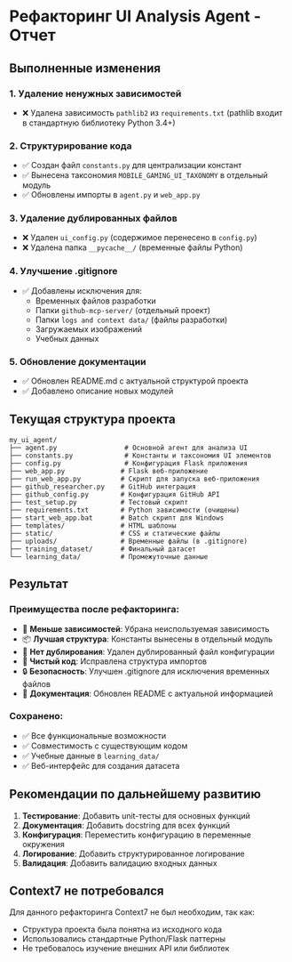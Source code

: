 # Рефакторинг UI Analysis Agent - Отчет

## Выполненные изменения

### 1. Удаление ненужных зависимостей
- ❌ Удалена зависимость `pathlib2` из `requirements.txt` (pathlib входит в стандартную библиотеку Python 3.4+)

### 2. Структурирование кода
- ✅ Создан файл `constants.py` для централизации констант
- ✅ Вынесена таксономия `MOBILE_GAMING_UI_TAXONOMY` в отдельный модуль
- ✅ Обновлены импорты в `agent.py` и `web_app.py`

### 3. Удаление дублированных файлов
- ❌ Удален `ui_config.py` (содержимое перенесено в `config.py`)
- ❌ Удалена папка `__pycache__/` (временные файлы Python)

### 4. Улучшение .gitignore
- ✅ Добавлены исключения для:
  - Временных файлов разработки
  - Папки `github-mcp-server/` (отдельный проект)
  - Папки `logs and context data/` (файлы разработки)
  - Загружаемых изображений
  - Учебных данных

### 5. Обновление документации
- ✅ Обновлен README.md с актуальной структурой проекта
- ✅ Добавлено описание новых модулей

## Текущая структура проекта

```
my_ui_agent/
├── agent.py                 # Основной агент для анализа UI
├── constants.py             # Константы и таксономия UI элементов  
├── config.py                # Конфигурация Flask приложения
├── web_app.py              # Flask веб-приложение
├── run_web_app.py          # Скрипт для запуска веб-приложения
├── github_researcher.py    # GitHub интеграция
├── github_config.py        # Конфигурация GitHub API
├── test_setup.py           # Тестовый скрипт
├── requirements.txt        # Python зависимости (очищены)
├── start_web_app.bat       # Batch скрипт для Windows
├── templates/              # HTML шаблоны
├── static/                 # CSS и статические файлы
├── uploads/                # Временные файлы (в .gitignore)
├── training_dataset/       # Финальный датасет
└── learning_data/          # Промежуточные данные
```

## Результат

### Преимущества после рефакторинга:
- 🔧 **Меньше зависимостей**: Убрана неиспользуемая зависимость
- 📦 **Лучшая структура**: Константы вынесены в отдельный модуль
- 🚫 **Нет дублирования**: Удален дублированный файл конфигурации
- 📝 **Чистый код**: Исправлена структура импортов
- 🔒 **Безопасность**: Улучшен .gitignore для исключения временных файлов
- 📖 **Документация**: Обновлен README с актуальной информацией

### Сохранено:
- ✅ Все функциональные возможности
- ✅ Совместимость с существующим кодом  
- ✅ Учебные данные в `learning_data/`
- ✅ Веб-интерфейс для создания датасета

## Рекомендации по дальнейшему развитию

1. **Тестирование**: Добавить unit-тесты для основных функций
2. **Документация**: Добавить docstring для всех функций
3. **Конфигурация**: Переместить конфигурацию в переменные окружения
4. **Логирование**: Добавить структурированное логирование
5. **Валидация**: Добавить валидацию входных данных

## Context7 не потребовался

Для данного рефакторинга Context7 не был необходим, так как:
- Структура проекта была понятна из исходного кода
- Использовались стандартные Python/Flask паттерны
- Не требовалось изучение внешних API или библиотек
